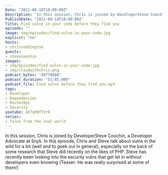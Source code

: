 ```yaml
---
Date: "2021-08-18T18:00:00Z"
Description: "In this session, Chris is joined by DeveloperSteve Coochin, a Developer Advocate at Snyk. In this episode, Chris and Steve talk about vulns in the wild for a bit (well and to geek out in general), especially on the back of some research that Steve did recently on the likes of PHP. Steve has recently been looking into the security vulns that get let in without developers even knowing (Teaser: He was really surprised at some of them!)"
PublishDate: "2021-08-18T18:00:00Z"
Title: Find vulns in your code before they find you
episode: ""
image: img/episodes/find-vulns-in-your-code.jpg
explicit: "no"
hosts:
- chrisreddington
guests:
- stevecoochin
images:
- img/episodes/find-vulns-in-your-code.jpg
- img/cloudwithchris.png
podcast_bytes: "49778688"
podcast_duration: "51:45.000"
podcast_file: Find vulns before they find you.mp3
tags:
- Developer
- Dependencies
- DevSecOps
- Security
youtube: aX7q90f7Vr8
series:
- Tales from the real world
---
```

In this session, Chris is joined by DeveloperSteve Coochin, a Developer Advocate at Snyk. In this episode, Chris and Steve talk about vulns in the wild for a bit (well and to geek out in general), especially on the back of some research that Steve did recently on the likes of PHP. Steve has recently been looking into the security vulns that get let in without developers even knowing (Teaser: He was really surprised at some of them!)
